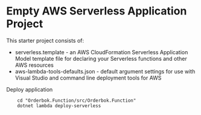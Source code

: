 # Empty AWS Serverless Application Project

This starter project consists of:
* serverless.template - an AWS CloudFormation Serverless Application Model template file for declaring your Serverless functions and other AWS resources
* aws-lambda-tools-defaults.json - default argument settings for use with Visual Studio and command line deployment tools for AWS

Deploy application
```
    cd "Orderbok.Function/src/Orderbok.Function"
    dotnet lambda deploy-serverless
```
